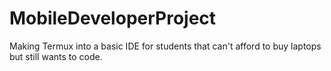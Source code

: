 # MobileDeveloperProject
Making Termux into a basic IDE for students that can't afford to buy laptops but still wants to code.
